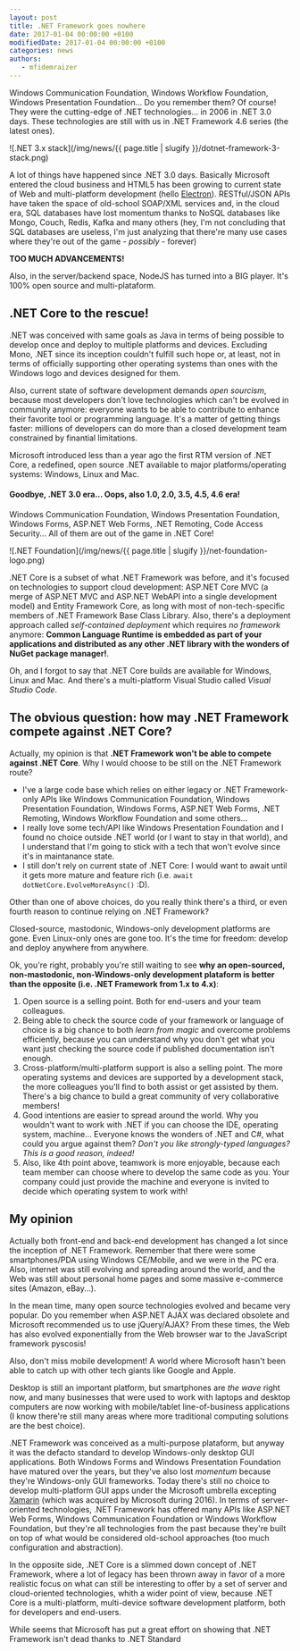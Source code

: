 ```yaml
---
layout: post
title: .NET Framework goes nowhere
date: 2017-01-04 00:00:00 +0100
modifiedDate: 2017-01-04 00:00:00 +0100
categories: news
authors: 
   - mfidemraizer
---
```


Windows Communication Foundation, Windows Workflow Foundation, Windows Presentation Foundation... Do you remember them? Of course! They were the cutting-edge of .NET technologies... in 2006 in .NET 3.0 days. These technologies are still with us in .NET Framework 4.6 series (the latest ones).

![.NET 3.x stack](/img/news/{{ page.title | slugify }}/dotnet-framework-3-stack.png)

A lot of things have happened since .NET 3.0 days. Basically Microsoft entered the cloud business and HTML5 has been growing to current state of Web and multi-platform development (hello [Electron](http://electron.atom.io/)). RESTful/JSON APIs have taken the space of old-school SOAP/XML services and, in the cloud era, SQL databases have lost momentum thanks to NoSQL databases like Mongo, Couch, Redis, Kafka and many others (hey, I'm not concluding that SQL databases are useless, I'm just analyzing that there're many use cases where they're out of the game - *possibly* - forever)

**TOO MUCH ADVANCEMENTS!**

Also, in the server/backend space, NodeJS has turned into a BIG player. It's 100% open source and multi-plataform.

## .NET Core to the rescue!

.NET was conceived with same goals as Java in terms of being possible to develop once and deploy to multiple platforms and devices. Excluding Mono, .NET since its inception couldn't fulfill such hope or, at least, not in terms of officially supporting other operating systems than ones with the Windows logo and devices designed for them.

Also, current state of software development demands *open sourcism*, because most developers don't love technologies which can't be evolved in community anymore: everyone wants to be able to contribute to enhance their favorite tool or programming language. It's a matter of getting things faster: millions of developers can do more than a closed development team constrained by finantial limitations.

Microsoft introduced less than a year ago the first RTM version of .NET Core, a redefined, open source .NET available to major platforms/operating systems: Windows, Linux and Mac.

#### Goodbye, .NET 3.0 era... Oops, also 1.0, 2.0, 3.5, 4.5, 4.6 era!

Windows Communication Foundation, Windows Presentation Foundation, Windows Forms, ASP.NET Web Forms, .NET Remoting, Code Access Security... All of them are out of the game in .NET Core!

![.NET Foundation](/img/news/{{ page.title | slugify }}/net-foundation-logo.png)

.NET Core is a subset of what .NET Framework was before, and it's focused on technologies to support cloud development: ASP.NET Core MVC (a merge of ASP.NET MVC and ASP.NET WebAPI into a single development model) and Entity Framework Core, as long with most of non-tech-specific members of .NET Framework Base Class Library. Also, there's a deployment approach called *self-contained deployment* which requires *no framework* anymore: **Common Language Runtime is embedded as part of your applications and distributed as any other .NET library with the wonders of NuGet package manager!**.

Oh, and I forgot to say that .NET Core builds are available for Windows, Linux and Mac. And there's a multi-platform Visual Studio called *Visual Studio Code*.

## The obvious question: how may .NET Framework compete against .NET Core?

Actually, my opinion is that **.NET Framework won't be able to compete against .NET Core**. Why I would choose to be still on the .NET Framework route?

- I've a large code base which relies on either legacy or .NET Framework-only APIs like Windows Communication Foundation, Windows Presentation Foundation, Windows Forms, ASP.NET Web Forms, .NET Remoting, Windows Workflow Foundation and some others...
- I really love some tech/API like Windows Presentation Foundation and I found no choice outside .NET world (or I want to stay in that world), and I understand that I'm going to stick with a tech that won't evolve since it's in maintanance state.
- I still don't rely on current state of .NET Core: I would want to await until it gets more mature and feature rich (i.e. `await dotNetCore.EvolveMoreAsync()` :D).

Other than one of above choices, do you really think there's a third, or even fourth reason to continue relying on .NET Framework?

Closed-source, mastodonic, Windows-only development platforms are gone. Even Linux-only ones are gone too. It's the time for freedom: develop and deploy anywhere from anywhere.

Ok, you're right, probably you're still waiting to see **why an open-sourced, non-mastodonic, non-Windows-only development plataform is better than the opposite (i.e. .NET Framework from 1.x to 4.x)**:

1. Open source is a selling point. Both for end-users and your team colleagues.
2. Being able to check the source code of your framework or language of choice is a big chance to both *learn from magic* and overcome problems efficiently, because you can understand why you don't get what you want just checking the source code if published documentation isn't enough.
3. Cross-platform/multi-platform support is also a selling point. The more operating systems and devices are supported by a development stack, the more colleagues you'll find to both assist or get assisted by them. There's a big chance to build a great community of very collaborative members!
4. Good intentions are easier to spread around the world. Why you wouldn't want to work with .NET if you can choose the IDE, operating system, machine... Everyone knows the wonders of .NET and C#, what could you argue against them? *Don't you like strongly-typed languages? This is a good reason, indeed!*
5. Also, like 4th point above, teamwork is more enjoyable, because each team member can choose where to develop the same code as you. Your company could just provide the machine and everyone is invited to decide which operating system to work with!

## My opinion

Actually both front-end and back-end development has changed a lot since the inception of .NET Framework. Remember that there were some smartphones/PDA using Windows CE/Mobile, and we were in the PC era. Also, internet was still evolving and spreading around the world, and the Web was still about personal home pages and some massive e-commerce sites (Amazon, eBay...).

In the mean time, many open source technologies evolved and became very popular. Do you remember when ASP.NET AJAX was declared obsolete and Microsoft recommended us to use jQuery/AJAX? From these times, the Web has also evolved exponentially from the Web browser war to the JavaScript framework pyscosis!

Also, don't miss mobile development! A world where Microsoft hasn't been able to catch up with other tech giants like Google and Apple. 

Desktop is still an important platform, but smartphones are *the wave* right now, and many businesses that were used to work with laptops and desktop computers are now working with mobile/tablet line-of-business applications (I know there're still many areas where more traditional computing solutions are the best choice).

.NET Framework was conceived as a multi-purpose plataform, but anyway it was the defacto standard to develop Windows-only desktop GUI applications. Both Windows Forms and Windows Presentation Foundation have matured over the years, but they've also lost *momentum* because they're Windows-only GUI frameworks. Today there's still no choice to develop multi-platform GUI apps under the Microsoft umbrella excepting [Xamarin](https://www.xamarin.com/) (which was acquired by Microsoft during 2016). In terms of server-oriented technologies, .NET Framework has offered many APIs like ASP.NET Web Forms, Windows Communication Foundation or Windows Workflow Foundation, but they're all technologies from the past because they're built on top of what would be considered old-school approaches (too much configuration and abstraction).

In the opposite side, .NET Core is a slimmed down concept of .NET Framework, where a lot of legacy has been thrown away in favor of a more realistic focus on what can still be interesting to offer by a set of server and cloud-oriented technologies, whith a wider point of view, because .NET Core is a multi-platform, multi-device software development platform, both for developers and end-users.

While seems that Microsoft has put a great effort on showing that .NET Framework isn't dead thanks to .NET Standard










